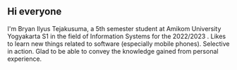 
## Hi everyone
I'm Bryan Ilyus Tejakusuma, a 5th semester
student at Amikom University Yogyakarta S1
in the field of Information Systems for the 2022/2023 . Likes to learn new things related to
software (especially mobile phones).
Selective in action. Glad to be able to convey
the knowledge gained from personal
experience.

<!--
**KagayakuMirai54/KagayakuMirai54** is a ✨ _special_ ✨ repository because its `README.md` (this file) appears on your GitHub profile.

Here are some ideas to get you started:

- 🔭 I’m currently working on ...
- 🌱 I’m currently learning ...
- 👯 I’m looking to collaborate on ...
- 🤔 I’m looking for help with ...
- 💬 Ask me about ...
- 📫 How to reach me: ...
- 😄 Pronouns: ...
- ⚡ Fun fact: ...
-->
